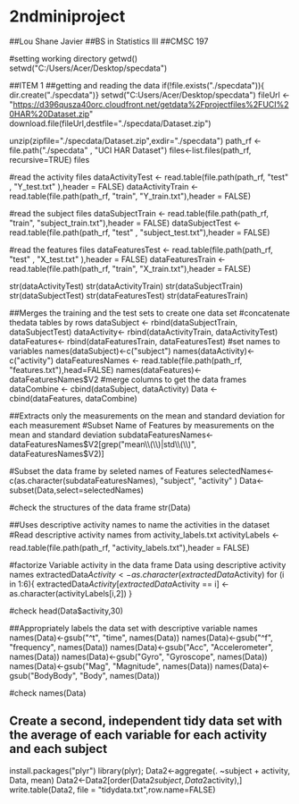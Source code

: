 # 2ndminiproject
##Lou Shane Javier
##BS in Statistics III
##CMSC 197


#setting working directory
getwd()
setwd("C:/Users/Acer/Desktop/specdata")

##ITEM 1
##getting and reading the data 
if(!file.exists("./specdata")){
  dir.create("./specdata")}
setwd("C:Users/Acer/Desktop/specdata")
fileUrl <- "https://d396qusza40orc.cloudfront.net/getdata%2Fprojectfiles%2FUCI%20HAR%20Dataset.zip"
download.file(fileUrl,destfile="./specdata/Dataset.zip")

unzip(zipfile="./specdata/Dataset.zip",exdir="./specdata")
path_rf <- file.path("./specdata" , "UCI HAR Dataset")
files<-list.files(path_rf, recursive=TRUE)
files

#read the activity files
dataActivityTest  <- read.table(file.path(path_rf, "test" , "Y_test.txt" ),header = FALSE)
dataActivityTrain <- read.table(file.path(path_rf, "train", "Y_train.txt"),header = FALSE)

#read the subject files
dataSubjectTrain <- read.table(file.path(path_rf, "train", "subject_train.txt"),header = FALSE)
dataSubjectTest  <- read.table(file.path(path_rf, "test" , "subject_test.txt"),header = FALSE)

#read the features files
dataFeaturesTest  <- read.table(file.path(path_rf, "test" , "X_test.txt" ),header = FALSE)
dataFeaturesTrain <- read.table(file.path(path_rf, "train", "X_train.txt"),header = FALSE)


str(dataActivityTest)
str(dataActivityTrain)
str(dataSubjectTrain)
str(dataSubjectTest)
str(dataFeaturesTest)
str(dataFeaturesTrain)

##Merges the training and the test sets to create one data set
#concatenate thedata tables by rows
dataSubject <- rbind(dataSubjectTrain, dataSubjectTest)
dataActivity<- rbind(dataActivityTrain, dataActivityTest)
dataFeatures<- rbind(dataFeaturesTrain, dataFeaturesTest)
#set names to variables
names(dataSubject)<-c("subject")
names(dataActivity)<- c("activity")
dataFeaturesNames <- read.table(file.path(path_rf, "features.txt"),head=FALSE)
names(dataFeatures)<- dataFeaturesNames$V2
#merge columns to get the data frames
dataCombine <- cbind(dataSubject, dataActivity)
Data <- cbind(dataFeatures, dataCombine)

##Extracts only the measurements on the mean and standard deviation for each measurement
#Subset Name of Features by measurements on the mean and standard deviation
subdataFeaturesNames<-dataFeaturesNames$V2[grep("mean\\(\\)|std\\(\\)", dataFeaturesNames$V2)]

#Subset the data frame by seleted names of Features
selectedNames<-c(as.character(subdataFeaturesNames), "subject", "activity" )
Data<-subset(Data,select=selectedNames)

#check the structures of the data frame
str(Data)

##Uses descriptive activity names to name the activities in the dataset
#Read descriptive activity names from activity_labels.txt
activityLabels <- read.table(file.path(path_rf, "activity_labels.txt"),header = FALSE)

#factorize Variable activity in the data frame Data using descriptive activity names
extractedData$Activity <- as.character(extractedData$Activity)
for (i in 1:6){
  extractedData$Activity[extractedData$Activity == i] <- as.character(activityLabels[i,2])
}

#check
head(Data$activity,30)

##Appropriately labels the data set with descriptive variable names
names(Data)<-gsub("^t", "time", names(Data))
names(Data)<-gsub("^f", "frequency", names(Data))
names(Data)<-gsub("Acc", "Accelerometer", names(Data))
names(Data)<-gsub("Gyro", "Gyroscope", names(Data))
names(Data)<-gsub("Mag", "Magnitude", names(Data))
names(Data)<-gsub("BodyBody", "Body", names(Data))

#check
names(Data)

## Create a second, independent tidy data set with the average of each variable for each activity and each subject
install.packages("plyr")
library(plyr);
Data2<-aggregate(. ~subject + activity, Data, mean)
Data2<-Data2[order(Data2$subject,Data2$activity),]
write.table(Data2, file = "tidydata.txt",row.name=FALSE)
